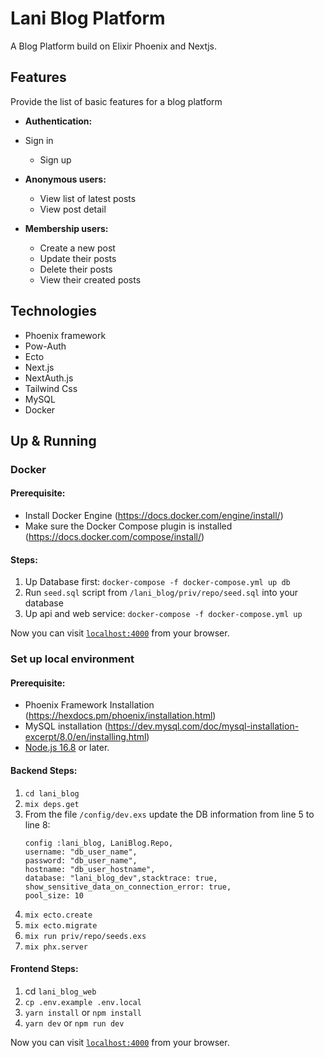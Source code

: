 
# Lani Blog Platform

A Blog Platform build on Elixir Phoenix and Nextjs.

## Features
Provide the list of basic features for a blog platform
-  **Authentication:**
  - Sign in
	- Sign up
-  **Anonymous users:**
	- View list of latest posts
	- View post detail
	
- **Membership users:**
  - Create a new post
  - Update their posts
  - Delete their posts
  - View their created posts
 
 ## Technologies
 - Phoenix framework
 - Pow-Auth
 - Ecto
 - Next.js
 - NextAuth.js
 - Tailwind Css
 - MySQL
 - Docker

## Up & Running

### Docker

#### Prerequisite: 
- Install Docker Engine (https://docs.docker.com/engine/install/)
- Make sure the Docker Compose plugin is installed (https://docs.docker.com/compose/install/)

#### Steps:
1. Up Database first:  `docker-compose -f docker-compose.yml up db`
2. Run `seed.sql` script from `/lani_blog/priv/repo/seed.sql` into your database
3. Up api and web service: `docker-compose -f docker-compose.yml up`

Now you can visit [`localhost:4000`](http://localhost:3000) from your browser.

### Set up local environment

#### Prerequisite: 
- Phoenix Framework Installation (https://hexdocs.pm/phoenix/installation.html)
- MySQL installation (https://dev.mysql.com/doc/mysql-installation-excerpt/8.0/en/installing.html)
-  [Node.js 16.8](https://nodejs.org/)  or later.

 
#### Backend Steps:

1. `cd lani_blog`
2. `mix deps.get`
3. From the file `/config/dev.exs` update the DB information from line 5 to line 8:
	```
	config :lani_blog, LaniBlog.Repo,
	username: "db_user_name",
	password: "db_user_name",
	hostname: "db_user_hostname",
	database: "lani_blog_dev",stacktrace: true,
	show_sensitive_data_on_connection_error: true,
	pool_size: 10
	```
4. `mix ecto.create`
5. `mix ecto.migrate`
6. `mix run priv/repo/seeds.exs`
7. `mix phx.server`

#### Frontend Steps:
1. cd `lani_blog_web`
2. `cp .env.example .env.local`
3. `yarn install` or `npm install`
4. `yarn dev` or `npm run dev`

Now you can visit [`localhost:4000`](http://localhost:3000) from your browser.
